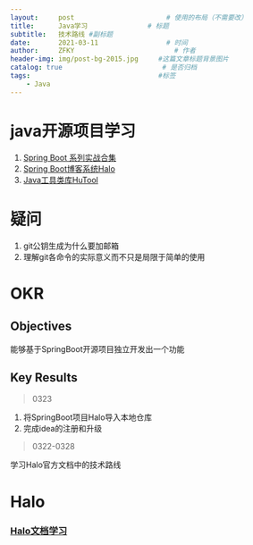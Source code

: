 ```yaml
---
layout:     post                       # 使用的布局（不需要改）
title:      Java学习               # 标题 
subtitle:   技术路线 #副标题
date:       2021-03-11                 # 时间
author:     ZFKY                         # 作者
header-img: img/post-bg-2015.jpg     #这篇文章标题背景图片
catalog: true                         # 是否归档
tags:                                #标签
    - Java
---
```

# java开源项目学习

1. [Spring Boot 系列实战合集](https://github.com/hansonwang99/Spring-Boot-In-Action)
2. [Spring Boot博客系统Halo](https://github.com/halo-dev/halo)
3. [Java工具类库HuTool](https://github.com/looly/hutool)

# 疑问

1. git公钥生成为什么要加邮箱
2. 理解git各命令的实际意义而不只是局限于简单的使用

# OKR

## Objectives

能够基于SpringBoot开源项目独立开发出一个功能

## Key Results

> 0323

1. 将SpringBoot项目Halo导入本地仓库
2. 完成idea的注册和升级
> 0322-0328

学习Halo官方文档中的技术路线

# Halo

### [Halo文档学习](https://docs.halo.run/)